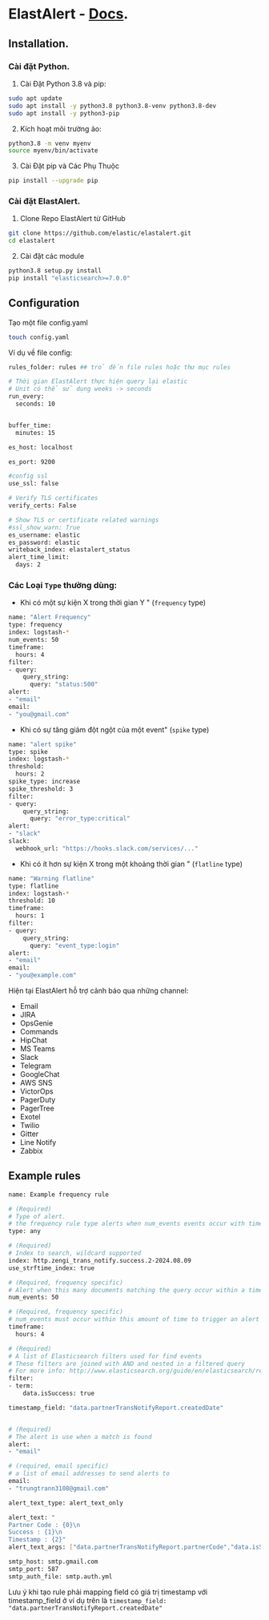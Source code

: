 # ElastAlert - [Docs](http://elastalert.readthedocs.org).
## Installation.

### Cài đặt Python.
 1. Cài Đặt Python 3.8 và pip:
```bash
sudo apt update
sudo apt install -y python3.8 python3.8-venv python3.8-dev
sudo apt install -y python3-pip
```
2. Kích hoạt môi trường ảo:
```bash
python3.8 -m venv myenv
source myenv/bin/activate
```
3. Cài Đặt pip và Các Phụ Thuộc
```bash 
pip install --upgrade pip
```

### Cài đặt ElastAlert.
1. Clone Repo ElastAlert từ GitHub
```bash
git clone https://github.com/elastic/elastalert.git
cd elastalert
```
2. Cài đặt các module
```bash 
python3.8 setup.py install
pip install "elasticsearch>=7.0.0"
```
## Configuration
Tạo một file config.yaml
```bash
touch config.yaml
```
Ví dụ về file config:
```bash
rules_folder: rules ## trỏ đến file rules hoặc thư mục rules

# Thời gian ElastAlert thực hiện query lại elastic
# Unit có thể sử dụng weeks -> seconds
run_every:
  seconds: 10


buffer_time:
  minutes: 15

es_host: localhost

es_port: 9200

#config ssl
use_ssl: false

# Verify TLS certificates
verify_certs: False

# Show TLS or certificate related warnings
#ssl_show_warn: True
es_username: elastic
es_password: elastic
writeback_index: elastalert_status
alert_time_limit:
  days: 2

```
### Các Loại `Type` thường dùng:

- Khi có một sự kiện X trong thời gian Y " (``frequency`` type)
```bash
name: "Alert Frequency"
type: frequency
index: logstash-*
num_events: 50
timeframe:
  hours: 4
filter:
- query:
    query_string:
      query: "status:500"
alert:
- "email"
email:
- "you@gmail.com"
```

- Khi có sự tăng giảm đột ngột của một event" (``spike`` type)
```bash
name: "alert spike"
type: spike
index: logstash-*
threshold:
  hours: 2
spike_type: increase
spike_threshold: 3
filter:
- query:
    query_string:
      query: "error_type:critical"
alert:
- "slack"
slack:
  webhook_url: "https://hooks.slack.com/services/..."
```
- Khi có ít hơn sự kiện X trong một khoảng thời gian " (``flatline`` type)
```bash
name: "Warning flatline"
type: flatline
index: logstash-*
threshold: 10
timeframe:
  hours: 1
filter:
- query:
    query_string:
      query: "event_type:login"
alert:
- "email"
email:
- "you@example.com"

```


Hiện tại ElastAlert hỗ trợ cảnh báo qua những channel:

- Email
- JIRA
- OpsGenie
- Commands
- HipChat
- MS Teams
- Slack
- Telegram
- GoogleChat
- AWS SNS
- VictorOps
- PagerDuty
- PagerTree
- Exotel
- Twilio
- Gitter
- Line Notify
- Zabbix


## Example rules

```bash
name: Example frequency rule

# (Required)
# Type of alert.
# the frequency rule type alerts when num_events events occur with timeframe time
type: any

# (Required)
# Index to search, wildcard supported
index: http.zengi_trans_notify.success.2-2024.08.09
use_strftime_index: true

# (Required, frequency specific)
# Alert when this many documents matching the query occur within a timeframe
num_events: 50

# (Required, frequency specific)
# num_events must occur within this amount of time to trigger an alert
timeframe:
  hours: 4

# (Required)
# A list of Elasticsearch filters used for find events
# These filters are joined with AND and nested in a filtered query
# For more info: http://www.elasticsearch.org/guide/en/elasticsearch/reference/current/query-dsl.html
filter:
- term:
    data.isSuccess: true

timestamp_field: "data.partnerTransNotifyReport.createdDate"


# (Required)
# The alert is use when a match is found
alert:
- "email"

# (required, email specific)
# a list of email addresses to send alerts to
email:
- "trungtrann3108@gmail.com"

alert_text_type: alert_text_only

alert_text: "
Partner Code : {0}\n
Success : {1}\n
Timestamp : {2}"
alert_text_args: ["data.partnerTransNotifyReport.partnerCode","data.isSuccess","data.partnerTransNotifyReport.createdDate"]

smtp_host: smtp.gmail.com
smtp_port: 587
smtp_auth_file: smtp.auth.yml

```

Lưu ý khi tạo rule phải mapping field có giá trị timestamp với timestamp_field ở ví dụ trên là `timestamp_field: "data.partnerTransNotifyReport.createdDate"`
